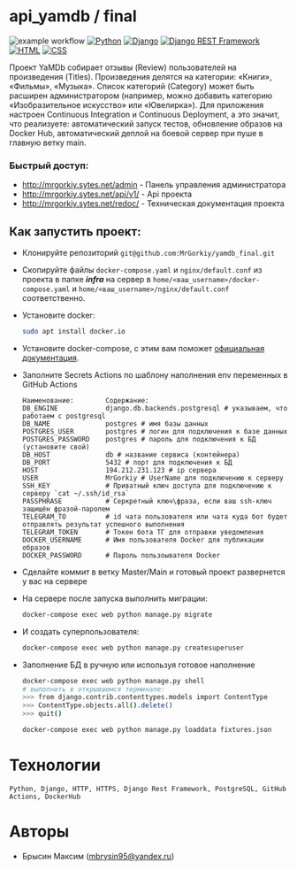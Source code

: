# api_yamdb / final 
![example workflow](https://github.com/MrGorkiy/yamdb_final/actions/workflows/yamdb_workflow.yml/badge.svg)
[![Python](https://img.shields.io/badge/-Python-464646?style=flat&logo=Python&logoColor=ffffff&color=043A6B)](https://www.python.org/)
[![Django](https://img.shields.io/badge/-Django-464646?style=flat&logo=Django&logoColor=ffffff&color=043A6B)](https://www.djangoproject.com/)
[![Django REST Framework](https://img.shields.io/badge/-Django%20REST%20Framework-464646?style=flat&logo=Django%20REST%20Framework&logoColor=ffffff&color=043A6B)](https://www.django-rest-framework.org/)
[![HTML](https://img.shields.io/badge/-HTML-464646?style=flat&logo=Html5&logoColor=ffffff&color=043A6B)](https://html.spec.whatwg.org/multipage/)
[![CSS](https://img.shields.io/badge/-CSS_Bootstrap-464646?style=flat&logo=Css3&logoColor=ffffff&color=043A6B)]([https://html.spec.whatwg.org/multipage/](https://getbootstrap.ru/))

Проект YaMDb собирает отзывы (Review) пользователей на произведения (Titles). Произведения делятся на категории: «Книги», «Фильмы», «Музыка». Список категорий (Category) может быть расширен администратором (например, можно добавить категорию «Изобразительное искусство» или «Ювелирка»).
Для приложения настроен Continuous Integration и Continuous Deployment, а это значит, что реализуете:
автоматический запуск тестов,
обновление образов на Docker Hub,
автоматический деплой на боевой сервер при пуше в главную ветку main.


### Быстрый доступ:
- http://mrgorkiy.sytes.net/admin - Панель управления администратора
- http://mrgorkiy.sytes.net/api/v1/ - Api проекта
- http://mrgorkiy.sytes.net/redoc/ - Техническая документация проекта


## Как запустить проект:
- Клонируйте репозиторий `git@github.com:MrGorkiy/yamdb_final.git`
- Скопируйте файлы `docker-compose.yaml` и `nginx/default.conf` из проекта в папке _**infra**_ на сервер в `home/<ваш_username>/docker-compose.yaml` и `home/<ваш_username>/nginx/default.conf` соответственно.
- Установите docker:
    ```bash
    sudo apt install docker.io 
    ```
- Установите docker-compose, с этим вам поможет [официальная документация](https://docs.docker.com/compose/install/).
- Заполните Secrets Actions по шаблону наполнения env переменных в GitHub Actions
    ```
    Наименование:        Содержание:
    DB_ENGINE            django.db.backends.postgresql # указываем, что работаем с postgresql
    DB_NAME              postgres # имя базы данных
    POSTGRES_USER        postgres # логин для подключения к базе данных
    POSTGRES_PASSWORD    postgres # пароль для подключения к БД (установите свой)
    DB_HOST              db # название сервиса (контейнера)
    DB_PORT              5432 # порт для подключения к БД 
    HOST                 194.212.231.123 # ip сервера
    USER                 MrGorkiy # UserName для подключению к серверу
    SSH_KEY              # Приватный ключ доступа для подключению к серверу `cat ~/.ssh/id_rsa`
    PASSPHRASE           # Серкретный ключ\фраза, если ваш ssh-ключ защищён фразой-паролем
    TELEGRAM_TO          # id чата пользователя или чата куда бот будет отправлять результат успешного выполнения
    TELEGRAM_TOKEN       # Токен бота ТГ для отправки уведомления
    DOCKER_USERNAME      # Имя пользователя Docker для публикации образов
    DOCKER_PASSWORD      # Пароль пользоывателя Docker
    ```
- Сделайте коммит в ветку Master/Main и готовый проект развернется у вас на сервере

- На сервере после запуска выполнить миграции:

    ```bash
    docker-compose exec web python manage.py migrate
    ```

- И создать суперпользователя:

    ```bash
    docker-compose exec web python manage.py createsuperuser
    ```

- Заполнение БД в ручную или используя готовое наполнение
    ```bash
    docker-compose exec web python manage.py shell  
    # выполнить в открывшемся терминале:
    >>> from django.contrib.contenttypes.models import ContentType
    >>> ContentType.objects.all().delete()
    >>> quit()
    
    docker-compose exec web python manage.py loaddata fixtures.json
    ```

# Технологии
```
Python, Django, HTTP, HTTPS, Django Rest Framework, PostgreSQL, GitHub Actions, DockerHub
```

# Авторы

- Брысин Максим (mbrysin95@yandex.ru)

